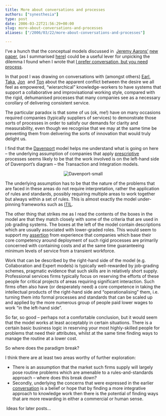 ```yaml
---
title: More about conversations and processes
authors: ["synesthesia"]
type: post
date: 2006-03-22T21:56:29+00:00
slug: more-about-conversations-and-processes 
aliases: ["/2006/03/22/more-about-conversations-and-processes"]

---
```

I&#8217;ve a hunch that the&nbsp;conceptual models discussed in&nbsp; [Jeremy Aarons&#8217;][1] [new paper][2], (as I summarised [here][3]) could be a useful lever for unpicking the dilemma I found when I wrote that [I prefer conversation, but you need process][4]. 

In that post I was drawing on conversations with (amongst others) [Earl][5], [Taka][6], [Jon][7]&nbsp;&nbsp;and [Ton][8]&nbsp;about the apparent conflict between the desire we all feel as empowered, &ldquo;wierarchical&rdquo; knowledge-workers to have systems that support a collaborative&nbsp;and improvisational working style, compared with the rigid, dehumanised processes that many companies see as a necessary corollary of delivering consistent service. 

The particular paradox is that some of us (ok, me!) have on many occasions required companies (typically suppliers of services) to demonstrate those sorts of processes in order to satisfy our demands for clarity and measurability, even though we recognise that we may at the same time be preventing them from delivering the sorts of innovation that would truly delight us.

I find that the [Davenport][9] model helps me understand what is going on here &ndash; the underlying assumption of companies that apply [prescriptive][10] processes seems likely to be that the work involved is on the left-hand side of Davenport&rsquo;s diagram &ndash; the Transaction and Integration models.

<p class="centrepic" align="center">
  <img alt="Davenport-small" src="https://www.synesthesia.co.uk/blog/images/davenport_2Dsmall.gif" border="0" />
</p>

The underlying assumption has to be that the nature of the problems that are faced in these areas do not require interpretation, rather the application of rules and standards, possibly requiring multiple areas to work together but always within a set of rules. This is almost exactly the model under-pinning frameworks such as [ITIL][11]. 

The other thing that strikes me as I read the contents of the boxes in the model are that they match closely with some of the criteria that are used in job grading systems. The boxes at the left of the model contain descriptions which are usually associated with lower-graded roles. This would seem to support my [assertion][12] from experience that companies which base their core competency around deployment of such rigid processes are primarily concerned with containing costs and at the same time guaranteeing minimum levels of service from a transient workforce.

Work that can be described by the right-hand side of the model (e.g. Collaboration and Expert models) is typically well-rewarded by job-grading schemes, pragmatic evidence that such skills are in relatively short supply. Professional services firms typically focus on reserving the efforts of these people for critical projects of areas requiring significant interaction. Such firms often also have (or desperately need) a core competence in taking the intellectual products of the right-hand side and &ldquo;operationalising&rdquo; them, i.e. turning them into formal processes and standards that can be scaled up and applied by the more numerous group of people paid lower wages to work &ldquo;in the left-hand side&rdquo;.

So far, so good &ndash; perhaps not a comfortable conclusion, but it would seem that the model works at least acceptably in certain situations. There is a certain basic business logic in reserving your most highly-skilled people for problems that need their attributes, whilst at the same time finding ways to manage the routine at a lower cost.

So where does the paradigm break?

I think there are at least two areas worthy of further exploration:

  * There is an assumption that the market such firms supply will largely pose routine problems which are amenable to a rules-and-standards approach &ndash; where does this break down?
  * Secondly, underlying the concerns that were expressed in the earlier [conversation][4]&nbsp;is a belief or hope that by finding a more integrative approach to knowledge work then&nbsp;there is the potential of finding ways that are more rewarding in either a commercial or human sense.

&nbsp;Ideas for later posts&hellip;

 [1]: https://www.jpaarons.net/dubbings/2006/02/28/olkc2006-paper
 [2]: https://www.jpaarons.net/dubbings/UserFiles/docs/OLKC2006_Aarons_submitted.pdf
 [3]: https://www.synesthesia.co.uk/blog/archives/2006/03/21/integrating-thinking-and-doing/
 [4]: https://www.synesthesia.co.uk/blog/archives/2006/03/06/i-prefer-conversation-but-you-need-process/
 [5]: https://www.kn.com.au/networks/2006/03/information_arc.html#comments
 [6]: https://www.awasu.com/weblog/?p=291
 [7]: https://blog.wirearchy.com/blog/
 [8]: https://www.zylstra.org/blog
 [9]: https://www.amazon.co.uk/exec/obidos/redirect?tag=fivegocrazyinmid%26link_code=xm2%26camp=2025%26creative=165953%26path=https://www.amazon.co.uk/gp/redirect.html%253fASIN=1591394236%2526tag=fivegocrazyinmid%2526lcode=xm2%2526cID=2025%2526ccmID=165953%2526location=/o/ASIN/1591394236%25253FSubscriptionId=0EMV44A9A5YT1RVDGZ82
 [10]: https://www.synesthesia.co.uk/blog/archives/2006/03/06/i-prefer-conversation-but-you-need-process/#comment-1021
 [11]: https://en.wikipedia.org/wiki/Information_Technology_Infrastructure_Library
 [12]: https://www.synesthesia.co.uk/blog/archives/2006/03/06/i-prefer-conversation-but-you-need-process/#comment-1024